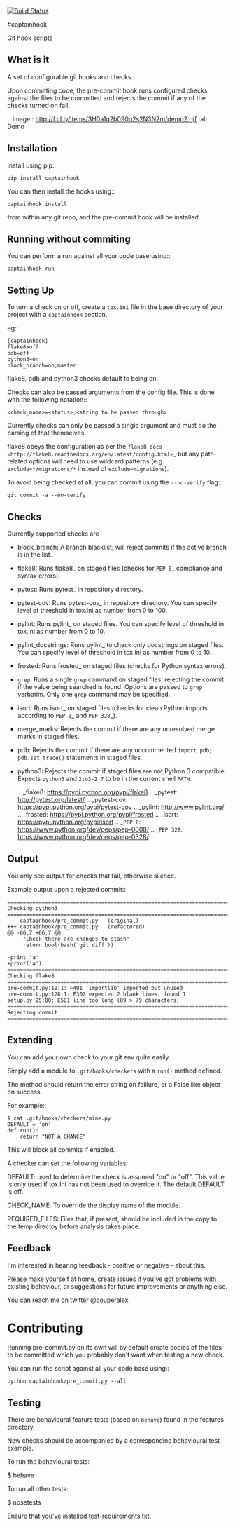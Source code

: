[![Build Status](https://travis-ci.org/alexcouper/captainhook.svg?branch=master)](https://travis-ci.org/alexcouper/captainhook)


#captainhook

Git hook scripts

## What is it

A set of configurable git hooks and checks.

Upon committing code, the pre-commit hook runs configured checks against the
files to be committed and rejects the commit if any of the checks turned on fail.

.. image:: http://f.cl.ly/items/3H0a1q2b090q2s2N3N2m/demo2.gif
    :alt: Demo

## Installation

Install using pip::

    pip install captainhook

You can then install the hooks using::

    captainhook install

from within any git repo, and the pre-commit hook will be installed.

## Running without commiting

You can perform a run against all your code base using::

    captainhook run


## Setting Up

To turn a check on or off, create a ``tox.ini`` file
in the base directory of your project with a ``captainhook`` section.

eg::


    [captainhook]
    flake8=off
    pdb=off
    python3=on
    block_branch=on;master


flake8, pdb and python3 checks default to being on.

Checks can also be passed arguments from the config file. This is done with
the following notation::

    <check_name>=<status>;<string to be passed through>

Currently checks can only be passed a single argument and must do the parsing
of that themselves.

flake8 obeys the configuration as per the
`flake8 docs <http://flake8.readthedocs.org/en/latest/config.html>`_ but any
path-related options will need to use wildcard patterns (e.g.
`exclude=*/migrations/*` instead of `exclude=migrations`).

To avoid being checked at all, you can commit using the ``--no-verify`` flag::

    git commit -a --no-verify


## Checks

Currently supported checks are

- block_branch: A branch blacklist; will reject commits if the active branch is
  in the list.

- flake8: Runs flake8_ on staged files (checks for `PEP 8`_ compliance and
  syntax errors).

- pytest: Runs pytest_ in repository directory.

- pytest-cov: Runs pytest-cov_ in repository directory.
  You can specify level of threshold in tox.ini as number from 0 to 100.

- pylint: Runs pylint_ on staged files. You can specify level of threshold
  in tox.ini as number from 0 to 10.

- pylint_docstrings: Runs pylint_ to check only docstrings on staged files.
  You can specify level of threshold in tox.ini as number from 0 to 10.

- frosted: Runs frosted_ on staged files (checks for Python syntax errors).

- ``grep``: Runs a single ``grep`` command on staged files, rejecting the
  commit if the value being searched is found. Options are passed to ``grep``
  verbatim. Only one ``grep`` command may be specified.

- isort: Runs isort_ on staged files (checks for clean Python imports according
  to `PEP 8`_ and `PEP 328`_).

- merge_marks: Rejects the commit if there are any unresolved merge marks in
  staged files.

- pdb: Rejects the commit if there are any uncommented ``import pdb;
  pdb.set_trace()`` statements in staged files.

- python3: Rejects the commit if staged files are not Python 3 compatible.
  Expects ``python3`` and ``2to3-2.7`` to be in the current shell ``PATH``.

  .. _flake8: https://pypi.python.org/pypi/flake8
  .. _pytest: http://pytest.org/latest/
  .. _pytest-cov: https://pypi.python.org/pypi/pytest-cov
  .. _pylint: http://www.pylint.org/
  .. _frosted: https://pypi.python.org/pypi/frosted
  .. _isort: https://pypi.python.org/pypi/isort
  .. _`PEP 8`: https://www.python.org/dev/peps/pep-0008/
  .. _`PEP 328`: https://www.python.org/dev/peps/pep-0328/

## Output

You only see output for checks that fail, otherwise silence.

Example output upon a rejected commit::


    ===============================================================================
    Checking python3
    ===============================================================================
    --- captainhook/pre_commit.py   (original)
    +++ captainhook/pre_commit.py   (refactored)
    @@ -66,7 +66,7 @@
         "Check there are changes to stash"
         return bool(bash('git diff'))

    -print 'a'
    +print('a')
    ===============================================================================
    Checking flake8
    ===============================================================================
    pre-commit.py:19:1: F401 'importlib' imported but unused
    pre-commit.py:128:1: E302 expected 2 blank lines, found 1
    setup.py:25:80: E501 line too long (89 > 79 characters)
    ===============================================================================
    Rejecting commit
    ===============================================================================


## Extending

You can add your own check to your git env quite easily.

Simply add a module to ``.git/hooks/checkers`` with a ``run()`` method defined.

The method should return the error string on faillure, or a False like object
on success.

For example::

    $ cat .git/hooks/checkers/mine.py
    DEFAULT = 'on'
    def run():
        return "NOT A CHANCE"

This will block all commits if enabled.

A checker can set the following variables:

DEFAULT: used to determine the check is assumed "on" or "off". This value is
only used if tox.ini has not been used to override it. The default DEFAULT is
off.

CHECK_NAME: To override the display name of the module.

REQUIRED_FILES: Files that, if present, should be included in the copy to the
temp directoy before analysis takes place.

## Feedback

I'm interested in hearing feedback - positive or negative - about this.

Please make yourself at home, create issues if you've got problems with existing behaviour, or suggestions for future improvements or anything else.

You can reach me on twitter @couperalex.

# Contributing

Running pre-commit.py on its own will by default create copies of the files to
be committed which you probably don't want when testing a new check.

You can run the script against all your code base using::

    python captainhook/pre_commit.py --all


## Testing

There are behavioural feature tests (based on ``behave``) found in the features
directory.

New checks should be accompanied by a corresponding behavioural test example.

To run the behavioural tests:

$ behave

To run all other tests:

$ nosetests

Ensure that you've installed test-requirements.txt.
